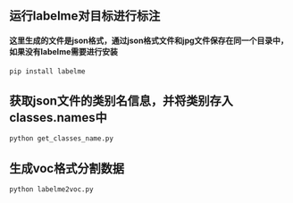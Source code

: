 ## 运行labelme对目标进行标注
#### 这里生成的文件是json格式，通过json格式文件和jpg文件保存在同一个目录中，如果没有labelme需要进行安装
```
pip install labelme
```

## 获取json文件的类别名信息，并将类别存入classes.names中
```
python get_classes_name.py
```

## 生成voc格式分割数据
```
python labelme2voc.py
```


